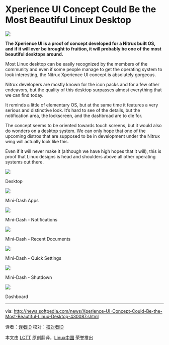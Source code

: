 Xperience UI Concept Could Be the Most Beautiful Linux Desktop
================================================================================
![](http://i1-news.softpedia-static.com/images/news2/Xperience-UI-Concept-Could-Be-the-Most-Beautiful-Linux-Desktop-430087-2.jpg)

**The Xperience UI is a proof of concept developed for a Nitrux built OS, and if it will ever be brought to fruition, it will probably be one of the most beautiful desktops around.**

Most Linux desktop can be easily recognized by the members of the community and even if some people manage to get the operating system to look interesting, the Nitrux Xperience UI concept is absolutely gorgeous.

Nitrux developers are mostly known for the icon packs and for a few other endeavors, but the quality of this desktop surpasses almost everything that we can find today.

It reminds a little of elementary OS, but at the same time it features a very serious and distinctive look. It’s hard to see of the details, but the notification area, the lockscreen, and the dashbroad are to die for.

The concept seems to be oriented towards touch screens, but it would also do wonders on a desktop system. We can only hope that one of the upcoming distros that are supposed to be in development under the Nitrux wing will actually look like this.

Even if it will never make it (although we have high hopes that it will), this is proof that Linux designs is head and shoulders above all other operating systems out there.

![](http://i1-news.softpedia-static.com/images/news2/Xperience-UI-Concept-Could-Be-the-Most-Beautiful-Linux-Desktop-430087-3.jpg)

Desktop

![](http://i1-news.softpedia-static.com/images/news2/Xperience-UI-Concept-Could-Be-the-Most-Beautiful-Linux-Desktop-430087-4.jpg)

Mini-Dash Apps

![](http://i1-news.softpedia-static.com/images/news2/Xperience-UI-Concept-Could-Be-the-Most-Beautiful-Linux-Desktop-430087-5.jpg)

Mini-Dash - Notifications

![](http://i1-news.softpedia-static.com/images/news2/Xperience-UI-Concept-Could-Be-the-Most-Beautiful-Linux-Desktop-430087-6.jpg)

Mini-Dash - Recent Documents

![](http://i1-news.softpedia-static.com/images/news2/Xperience-UI-Concept-Could-Be-the-Most-Beautiful-Linux-Desktop-430087-7.jpg)

Mini-Dash - Quick Settings

![](http://i1-news.softpedia-static.com/images/news2/Xperience-UI-Concept-Could-Be-the-Most-Beautiful-Linux-Desktop-430087-8.jpg)

Mini-Dash - Shutdown

![](http://i1-news.softpedia-static.com/images/news2/Xperience-UI-Concept-Could-Be-the-Most-Beautiful-Linux-Desktop-430087-9.jpg)

Dashboard

--------------------------------------------------------------------------------

via: http://news.softpedia.com/news/Xperience-UI-Concept-Could-Be-the-Most-Beautiful-Linux-Desktop-430087.shtml

译者：[译者ID](https://github.com/译者ID) 校对：[校对者ID](https://github.com/校对者ID)

本文由 [LCTT](https://github.com/LCTT/TranslateProject) 原创翻译，[Linux中国](http://linux.cn/) 荣誉推出